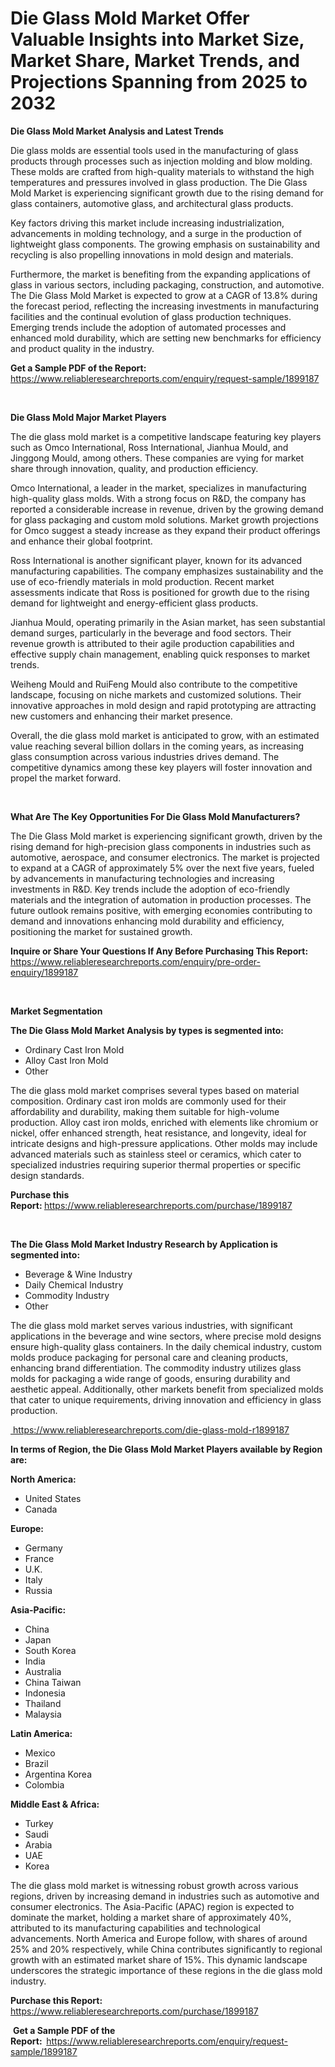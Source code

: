 <p><h1>Die Glass Mold Market Offer Valuable Insights into Market Size, Market Share, Market Trends, and Projections Spanning from 2025 to 2032</h1></p><p><strong>Die Glass Mold Market Analysis and Latest Trends</strong></p>
<p><p>Die glass molds are essential tools used in the manufacturing of glass products through processes such as injection molding and blow molding. These molds are crafted from high-quality materials to withstand the high temperatures and pressures involved in glass production. The Die Glass Mold Market is experiencing significant growth due to the rising demand for glass containers, automotive glass, and architectural glass products. </p><p>Key factors driving this market include increasing industrialization, advancements in molding technology, and a surge in the production of lightweight glass components. The growing emphasis on sustainability and recycling is also propelling innovations in mold design and materials. </p><p>Furthermore, the market is benefiting from the expanding applications of glass in various sectors, including packaging, construction, and automotive. The Die Glass Mold Market is expected to grow at a CAGR of 13.8% during the forecast period, reflecting the increasing investments in manufacturing facilities and the continual evolution of glass production techniques. Emerging trends include the adoption of automated processes and enhanced mold durability, which are setting new benchmarks for efficiency and product quality in the industry.</p></p>
<p><strong>Get a Sample PDF of the Report:&nbsp;</strong> <a href="https://www.reliableresearchreports.com/enquiry/request-sample/1899187?utm_campaign=2242&utm_medium=2&utm_source=Github&utm_content=ia&utm_term=12042025&utm_id=die-glass-mold">https://www.reliableresearchreports.com/enquiry/request-sample/1899187</a></p>
<p>&nbsp;</p>
<p><strong>Die Glass Mold Major Market Players</strong></p>
<p><p>The die glass mold market is a competitive landscape featuring key players such as Omco International, Ross International, Jianhua Mould, and Jinggong Mould, among others. These companies are vying for market share through innovation, quality, and production efficiency.</p><p>Omco International, a leader in the market, specializes in manufacturing high-quality glass molds. With a strong focus on R&D, the company has reported a considerable increase in revenue, driven by the growing demand for glass packaging and custom mold solutions. Market growth projections for Omco suggest a steady increase as they expand their product offerings and enhance their global footprint.</p><p>Ross International is another significant player, known for its advanced manufacturing capabilities. The company emphasizes sustainability and the use of eco-friendly materials in mold production. Recent market assessments indicate that Ross is positioned for growth due to the rising demand for lightweight and energy-efficient glass products.</p><p>Jianhua Mould, operating primarily in the Asian market, has seen substantial demand surges, particularly in the beverage and food sectors. Their revenue growth is attributed to their agile production capabilities and effective supply chain management, enabling quick responses to market trends.</p><p>Weiheng Mould and RuiFeng Mould also contribute to the competitive landscape, focusing on niche markets and customized solutions. Their innovative approaches in mold design and rapid prototyping are attracting new customers and enhancing their market presence.</p><p>Overall, the die glass mold market is anticipated to grow, with an estimated value reaching several billion dollars in the coming years, as increasing glass consumption across various industries drives demand. The competitive dynamics among these key players will foster innovation and propel the market forward.</p></p>
<p>&nbsp;</p>
<p><strong>What Are The Key Opportunities For Die Glass Mold Manufacturers?</strong></p>
<p><p>The Die Glass Mold market is experiencing significant growth, driven by the rising demand for high-precision glass components in industries such as automotive, aerospace, and consumer electronics. The market is projected to expand at a CAGR of approximately 5% over the next five years, fueled by advancements in manufacturing technologies and increasing investments in R&D. Key trends include the adoption of eco-friendly materials and the integration of automation in production processes. The future outlook remains positive, with emerging economies contributing to demand and innovations enhancing mold durability and efficiency, positioning the market for sustained growth.</p></p>
<p><strong>Inquire or Share Your Questions If Any Before Purchasing This Report:</strong> <a href="https://www.reliableresearchreports.com/enquiry/pre-order-enquiry/1899187?utm_campaign=2242&utm_medium=2&utm_source=Github&utm_content=ia&utm_term=12042025&utm_id=die-glass-mold">https://www.reliableresearchreports.com/enquiry/pre-order-enquiry/1899187</a></p>
<p>&nbsp;</p>
<p><strong>Market Segmentation</strong></p>
<p><strong>The Die Glass Mold Market Analysis by types is segmented into:</strong></p>
<p><ul><li>Ordinary Cast Iron Mold</li><li>Alloy Cast Iron Mold</li><li>Other</li></ul></p>
<p><p>The die glass mold market comprises several types based on material composition. Ordinary cast iron molds are commonly used for their affordability and durability, making them suitable for high-volume production. Alloy cast iron molds, enriched with elements like chromium or nickel, offer enhanced strength, heat resistance, and longevity, ideal for intricate designs and high-pressure applications. Other molds may include advanced materials such as stainless steel or ceramics, which cater to specialized industries requiring superior thermal properties or specific design standards.</p></p>
<p><strong>Purchase this Report:&nbsp;</strong><a href="https://www.reliableresearchreports.com/purchase/1899187?utm_campaign=2242&utm_medium=2&utm_source=Github&utm_content=ia&utm_term=12042025&utm_id=die-glass-mold">https://www.reliableresearchreports.com/purchase/1899187</a></p>
<p>&nbsp;</p>
<p><strong>The Die Glass Mold Market Industry Research by Application is segmented into:</strong></p>
<p><ul><li>Beverage & Wine Industry</li><li>Daily Chemical Industry</li><li>Commodity Industry</li><li>Other</li></ul></p>
<p><p>The die glass mold market serves various industries, with significant applications in the beverage and wine sectors, where precise mold designs ensure high-quality glass containers. In the daily chemical industry, custom molds produce packaging for personal care and cleaning products, enhancing brand differentiation. The commodity industry utilizes glass molds for packaging a wide range of goods, ensuring durability and aesthetic appeal. Additionally, other markets benefit from specialized molds that cater to unique requirements, driving innovation and efficiency in glass production.</p></p>
<p><a href="https://www.reliableresearchreports.com/die-glass-mold-r1899187?utm_campaign=2242&utm_medium=2&utm_source=Github&utm_content=ia&utm_term=12042025&utm_id=die-glass-mold">&nbsp;https://www.reliableresearchreports.com/die-glass-mold-r1899187</a></p>
<p><strong>In terms of Region, the Die Glass Mold Market Players available by Region are:</strong></p>
<p>
    <p> <strong> North America: </strong>
        <ul>
            <li>United States</li>
            <li>Canada</li>
        </ul>
        </p> 
    <p> <strong> Europe: </strong>
        <ul>
            <li>Germany</li>
            <li>France</li>
            <li>U.K.</li>
            <li>Italy</li>
            <li>Russia</li>
        </ul>
        </p> 
    <p> <strong> Asia-Pacific: </strong>
        <ul>
            <li>China</li>
            <li>Japan</li>
            <li>South Korea</li>
            <li>India</li>
            <li>Australia</li>
            <li>China Taiwan</li>
            <li>Indonesia</li>
            <li>Thailand</li>
            <li>Malaysia</li>
        </ul>
        </p> 
    <p> <strong> Latin America: </strong>
        <ul>
            <li>Mexico</li>
            <li>Brazil</li>
            <li>Argentina Korea</li>
            <li>Colombia</li>
        </ul>
        </p> 
    <p> <strong> Middle East & Africa: </strong>
        <ul>
            <li>Turkey</li>
            <li>Saudi</li>
            <li>Arabia</li>
            <li>UAE</li>
            <li>Korea</li>
        </ul>
    </p>
    </p>
<p><p>The die glass mold market is witnessing robust growth across various regions, driven by increasing demand in industries such as automotive and consumer electronics. The Asia-Pacific (APAC) region is expected to dominate the market, holding a market share of approximately 40%, attributed to its manufacturing capabilities and technological advancements. North America and Europe follow, with shares of around 25% and 20% respectively, while China contributes significantly to regional growth with an estimated market share of 15%. This dynamic landscape underscores the strategic importance of these regions in the die glass mold industry.</p></p>
<p><strong>Purchase this Report: </strong><a href="https://www.reliableresearchreports.com/purchase/1899187?utm_campaign=2242&utm_medium=2&utm_source=Github&utm_content=ia&utm_term=12042025&utm_id=die-glass-mold">https://www.reliableresearchreports.com/purchase/1899187</a></p>
<p>&nbsp;<strong>Get a Sample PDF of the Report:&nbsp;&nbsp;</strong><a href="https://www.reliableresearchreports.com/enquiry/request-sample/1899187?utm_campaign=2242&utm_medium=2&utm_source=Github&utm_content=ia&utm_term=12042025&utm_id=die-glass-mold">https://www.reliableresearchreports.com/enquiry/request-sample/1899187</a></p>
<p><strong></strong></p>
<p><p></p><p></p><p></p></p>